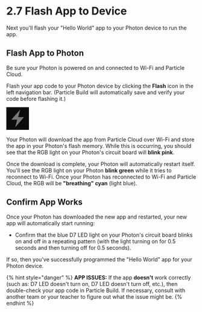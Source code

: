 # 2.7 Flash App to Device

Next you'll flash your "Hello World" app to your Photon device to run the app.

## Flash App to Photon

Be sure your Photon is powered on and connected to Wi-Fi and Particle Cloud.

Flash your app code to your Photon device by clicking the **Flash** icon in the left navigation bar. \(Particle Build will automatically save and verify your code before flashing it.\)

![Flash Icon](../../.gitbook/assets/pb-flash-icon.png)

Your Photon will download the app from Particle Cloud over Wi-Fi and store the app in your Photon's flash memory. While this is occurring, you should see that the RGB light on your Photon's circuit board will **blink pink**.

Once the download is complete, your Photon will automatically restart itself. You'll see the RGB light on your Photon **blink green** while it tries to reconnect to Wi-Fi. Once your Photon has reconnected to Wi-Fi and Particle Cloud, the RGB will be **"breathing" cyan** \(light blue\).

## Confirm App Works

Once your Photon has downloaded the new app and restarted, your new app will automatically start running:

* Confirm that the blue D7 LED light on your Photon's circuit board blinks on and off in a repeating pattern \(with the light turning on for 0.5 seconds and then turning off for 0.5 seconds\).

If so, then you've successfully programmed the "Hello World" app for your Photon device.

{% hint style="danger" %}
**APP ISSUES:**  If the app **doesn't** work correctly \(such as:  D7 LED doesn't turn on, D7 LED doesn't turn off, etc.\), then double-check your app code in Particle Build. If necessary, consult with another team or your teacher to figure out what the issue might be. 
{% endhint %}

